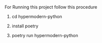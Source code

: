 For Running this project follow this procedure

1.  cd hypermodern-python

2. install poetry

3. poetry run hypermodern-python
